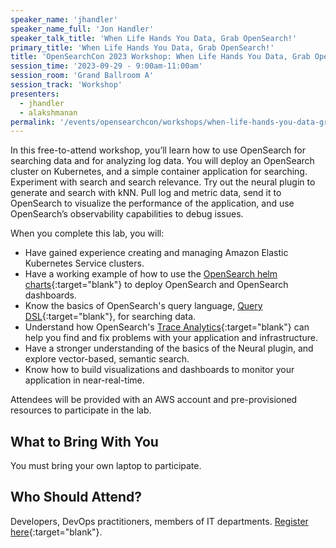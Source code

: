 ```yaml
---
speaker_name: 'jhandler'
speaker_name_full: 'Jon Handler'
speaker_talk_title: 'When Life Hands You Data, Grab OpenSearch!'
primary_title: 'When Life Hands You Data, Grab OpenSearch!'
title: 'OpenSearchCon 2023 Workshop: When Life Hands You Data, Grab OpenSearch!'
session_time: '2023-09-29 - 9:00am-11:00am'
session_room: 'Grand Ballroom A'
session_track: 'Workshop'
presenters:
  - jhandler
  - alakshmanan
permalink: '/events/opensearchcon/workshops/when-life-hands-you-data-grab-opensearch.html'
---
```


In this free-to-attend workshop, you’ll learn how to use OpenSearch for searching data and for analyzing log data. You will deploy an OpenSearch cluster on Kubernetes, and a simple container application for searching. Experiment with search and search relevance. Try out the neural plugin to generate and search with kNN. Pull log and metric data, send it to OpenSearch to visualize the performance of the application, and use OpenSearch’s observability capabilities to debug issues.

When you complete this lab, you will:

- Have gained experience creating and managing Amazon Elastic Kubernetes Service clusters.
- Have a working example of how to use the [OpenSearch helm charts](https://github.com/opensearch-project/helm-charts/blob/main/README.md){:target="blank"} to deploy OpenSearch and OpenSearch dashboards.
- Know the basics of OpenSearch&apos;s query language, [Query DSL](https://opensearch.org/docs/latest/query-dsl/index/){:target="blank"}, for searching data.
- Understand how OpenSearch&apos;s [Trace Analytics](https://opensearch.org/docs/latest/monitoring-plugins/trace/index/){:target="blank"} can help you find and fix problems with your application and infrastructure.
- Have a stronger understanding of the basics of the Neural plugin, and explore vector-based, semantic search.
- Know how to build visualizations and dashboards to monitor your application in near-real-time.

Attendees will be provided with an AWS account and pre-provisioned resources to participate in the lab.

## What to Bring With You

You must bring your own laptop to participate.

## Who Should Attend?

Developers, DevOps practitioners, members of IT departments. [Register here](https://opensearchcon2023workshops.splashthat.com/){:target="blank"}.
